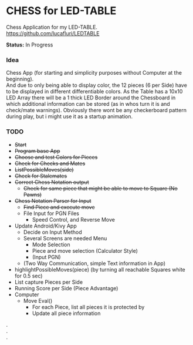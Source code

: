 # CHESS for LED-TABLE

Chess Application for my LED-TABLE.  
https://github.com/lucafluri/LEDTABLE

**Status:** In Progress

### Idea  
Chess App (for starting and simplicity purposes without Computer at the beginning).  
And due to only being able to display color, the 12 pieces (6 per Side) have to be displayed in different differentiable colors. As the Table has a  10x10 LED Array there will be a 1 thick LED Border around the Chessboard in which additional information can be stored (as in whos turn it is and check/mate warnings).
Obviously there wont be any checkerboard pattern during play, but i might use it as a startup animation.

### TODO
- ~~Start~~
- ~~Program base App~~
- ~~Choose and test Colors for Pieces~~
- ~~Check for Checks and Mates~~
- ~~ListPossibleMoves(side)~~
- ~~Check for Stalemates~~
- ~~Correct Chess Notation output~~
  - ~~Check for same piece that might be able to move to Square (No Pawns)~~
- ~~Chess Notation Parser for Input~~
  - ~~Find Piece and execute move~~
  - File Input for PGN Files
    - Speed Control, and Reverse Move
- Update Android/Kivy App
  - Decide on Input Method
  - Several Screens are needed Menu
    - Mode Selection
    - Piece and move selection (Calculator Style)
    - (Input PGN)
  - (Two Way Communication, simple Text information in App)
- highlightPossibleMoves(piece) (by turning all reachable Squares white for 0.5 sec)
- List capture Pieces per Side
- Running Score per Side (Piece Advantage)
- Computer
  - Move Eval()
    - For each Piece, list all pieces it is protected by
    - Update all piece information  

.  
.  
.    
